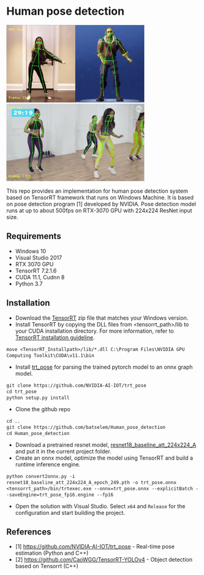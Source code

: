 # Human pose detection 

![example-gif-1](results/test1.gif)
![example-gif-2](results/test2.gif)

This repo provides an implementation for human pose detection system based on TensorRT framework that runs on Windows Machine. It is based on pose detection program [1] developed by NVIDIA. Pose detection model runs at up to about 500fps on RTX-3070 GPU with 224x224 ResNet input size.

## Requirements
- Windows 10
- Visual Studio 2017
- RTX 3070 GPU
- TensorRT 7.2.1.6
- CUDA 11.1, Cudnn 8
- Python 3.7

## Installation

- Download the [TensorRT](https://developer.nvidia.com/nvidia-tensorrt-download) zip file that matches your Windows version.
- Install TensorRT by copying the DLL files from <tensorrt_path>/lib to your CUDA installation directory. For more information, refer to [TensorRT installation guideline](https://docs.nvidia.com/deeplearning/tensorrt/install-guide/index.html).
```
move <TensorRT_Installpath>/lib/*.dll C:\Program Files\NVIDIA GPU Computing Toolkit\CUDA\v11.1\bin
```

- Install [trt_pose](http://pytorch.org/) for parsing the trained pytorch model to an onnx graph model.
```
git clone https://github.com/NVIDIA-AI-IOT/trt_pose
cd trt_pose
python setup.py install
```
- Clone the github repo
```
cd ..
git clone https://github.com/batselem/Human_pose_detection
cd Human_pose_detection
```
- Download a pretrained resnet model, [resnet18_baseline_att_224x224_A](https://drive.google.com/file/d/1XYDdCUdiF2xxx4rznmLb62SdOUZuoNbd/view) and put it in the current project folder.
- Create an onnx model, optimize the model using TensorRT and build a runtime inference engine.
```
python convert2onnx.py -i resnet18_baseline_att_224x224_A_epoch_249.pth -o trt_pose.onnx
<tensorrt_path>/bin/trtexec.exe --onnx=trt_pose.onnx --explicitBatch --saveEngine=trt_pose_fp16.engine --fp16
```
- Open the solution with Visual Studio. Select `x64` and `Release` for the configuration and start building the project. 

## References
  - [1] https://github.com/NVIDIA-AI-IOT/trt_pose - Real-time pose estimation (Python and C++)
  - [2] https://github.com/CaoWGG/TensorRT-YOLOv4 - Object detection based on Tensorrt (C++)

